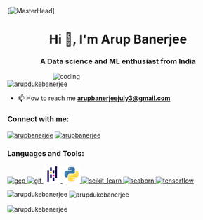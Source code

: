 [![MasterHead](https://media0.giphy.com/media/3oEdvdns3IXEyAtoBi/giphy.gif?cid=ecf05e47n3avxgevb5h0yt6htok7r146tz5ovkdo5rlfh29f&rid=giphy.gif&ct=g)]
<h1 align="center">Hi 👋, I'm Arup Banerjee</h1>
<h3 align="center">A Data science and ML enthusiast from India</h3>
<img align="right" alt="coding" width=400 src="https://camo.githubusercontent.com/c1dcb74cc1c1835b1d716f5051499a2814c683c806b15f04b0eba492863703e9/68747470733a2f2f63646e2e6472696262626c652e636f6d2f75736572732f3733303730332f73637265656e73686f74732f363538313234332f6176656e746f2e676966">

<p align="left"> <a href="https://github.com/ryo-ma/github-profile-trophy"><img src="https://github-profile-trophy.vercel.app/?username=arupdukebanerjee" alt="arupdukebanerjee" /></a> </p>

- 📫 How to reach me **arupbanerjeejuly3@gmail.com**

<h3 align="left">Connect with me:</h3>
<p align="left">
<a href="https://kaggle.com/arupbanerjee" target="blank"><img align="center" src="https://raw.githubusercontent.com/rahuldkjain/github-profile-readme-generator/master/src/images/icons/Social/kaggle.svg" alt="arupbanerjee" height="30" width="40" /></a>
<a href="https://www.hackerrank.com/arupbanerjee" target="blank"><img align="center" src="https://raw.githubusercontent.com/rahuldkjain/github-profile-readme-generator/master/src/images/icons/Social/hackerrank.svg" alt="arupbanerjee" height="30" width="40" /></a>
</p>

<h3 align="left">Languages and Tools:</h3>
<p align="left"> <a href="https://cloud.google.com" target="_blank" rel="noreferrer"> <img src="https://www.vectorlogo.zone/logos/google_cloud/google_cloud-icon.svg" alt="gcp" width="40" height="40"/> </a> <a href="https://git-scm.com/" target="_blank" rel="noreferrer"> <img src="https://www.vectorlogo.zone/logos/git-scm/git-scm-icon.svg" alt="git" width="40" height="40"/> </a> <a href="https://pandas.pydata.org/" target="_blank" rel="noreferrer"> <img src="https://raw.githubusercontent.com/devicons/devicon/2ae2a900d2f041da66e950e4d48052658d850630/icons/pandas/pandas-original.svg" alt="pandas" width="40" height="40"/> </a> <a href="https://www.python.org" target="_blank" rel="noreferrer"> <img src="https://raw.githubusercontent.com/devicons/devicon/master/icons/python/python-original.svg" alt="python" width="40" height="40"/> </a> <a href="https://scikit-learn.org/" target="_blank" rel="noreferrer"> <img src="https://upload.wikimedia.org/wikipedia/commons/0/05/Scikit_learn_logo_small.svg" alt="scikit_learn" width="40" height="40"/> </a> <a href="https://seaborn.pydata.org/" target="_blank" rel="noreferrer"> <img src="https://seaborn.pydata.org/_images/logo-mark-lightbg.svg" alt="seaborn" width="40" height="40"/> </a> <a href="https://www.tensorflow.org" target="_blank" rel="noreferrer"> <img src="https://www.vectorlogo.zone/logos/tensorflow/tensorflow-icon.svg" alt="tensorflow" width="40" height="40"/> </a> </p>

<p><img align="left" src="https://github-readme-stats.vercel.app/api/top-langs?username=arupdukebanerjee&show_icons=true&locale=en&layout=compact" alt="arupdukebanerjee" /></p>

<p>&nbsp;<img align="center" src="https://github-readme-stats.vercel.app/api?username=arupdukebanerjee&show_icons=true&locale=en" alt="arupdukebanerjee" /></p>

<p><img align="center" src="https://github-readme-streak-stats.herokuapp.com/?user=arupdukebanerjee&" alt="arupdukebanerjee" /></p>
